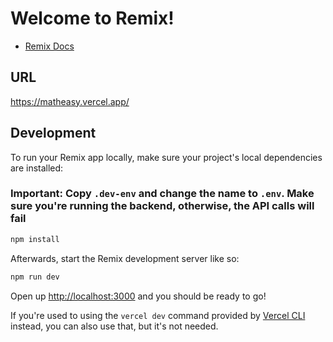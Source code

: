 # Welcome to Remix!

- [Remix Docs](https://remix.run/docs)

## URL
https://matheasy.vercel.app/

## Development

To run your Remix app locally, make sure your project's local dependencies are installed:

### Important: Copy `.dev-env` and change the name to `.env`. Make sure you're running the backend, otherwise, the API calls will fail

```sh
npm install
```

Afterwards, start the Remix development server like so:

```sh
npm run dev
```

Open up [http://localhost:3000](http://localhost:3000) and you should be ready to go!

If you're used to using the `vercel dev` command provided by [Vercel CLI](https://vercel.com/cli) instead, you can also use that, but it's not needed.

